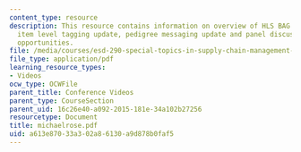 ```yaml
---
content_type: resource
description: This resource contains information on overview of HLS BAG activities,
  item level tagging update, pedigree messaging update and panel discussion on joint
  opportunities.
file: /media/courses/esd-290-special-topics-in-supply-chain-management-spring-2005/a613e87033a302a86130a9d878b0faf5_michaelrose.pdf
file_type: application/pdf
learning_resource_types:
- Videos
ocw_type: OCWFile
parent_title: Conference Videos
parent_type: CourseSection
parent_uid: 16c26e40-a092-2015-181e-34a102b27256
resourcetype: Document
title: michaelrose.pdf
uid: a613e870-33a3-02a8-6130-a9d878b0faf5
---
```

